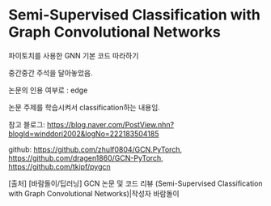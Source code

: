 # Semi-Supervised Classification with Graph Convolutional Networks

파이토치를 사용한 GNN 기본 코드 따라하기

중간중간 주석을 달아놓았음.

논문의 인용 여부로 : edge

논문 주제를 학습시켜서 classification하는 내용임.

참고 블로그: https://blog.naver.com/PostView.nhn?blogId=winddori2002&logNo=222183504185

github:  https://github.com/zhulf0804/GCN.PyTorch, https://github.com/dragen1860/GCN-PyTorch, https://github.com/tkipf/pygcn 

[출처] [바람돌이/딥러닝] GCN 논문 및 코드 리뷰 (Semi-Supervised Classification with Graph Convolutional Networks)|작성자 바람돌이

